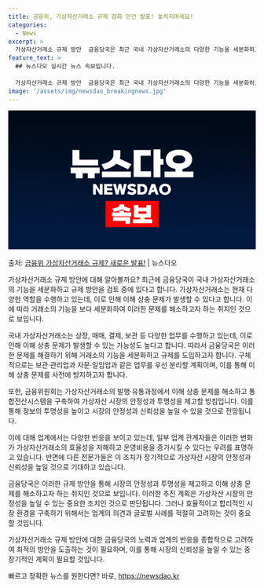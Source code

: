 ```yaml
---
title: 금융위, 가상자산거래소 규제 강화 안건 발표! 놓치지마세요!
categories:
  - News
excerpt: >
  가상자산거래소 규제 방안  금융당국은 최근 국내 가상자산거래소의 다양한 기능을 세분화하고 분리하는 방안을 검…
feature_text: >
  ## 뉴스다오 실시간 뉴스 속보입니다.

  가상자산거래소 규제 방안  금융당국은 최근 국내 가상자산거래소의 다양한 기능을 세분화하고 분리하는 방안을 검…
image: '/assets/img/newsdao_breakingnews.jpg'
---
```


![뉴스다오 속보](/assets/img/newsdao_breakingnews.jpg)

<p>출처: <a href="https://newsdao.kr/4237" rel="dofollow">금융위 가상자산거래소 규제? 새로운 발표!</a> | 뉴스다오</p>

가상자산거래소 규제 방안에 대해 알아볼까요? 최근에 금융당국이 국내 가상자산거래소의 기능을 세분화하고 규제 방안을 검토 중에 있다고 합니다. 가상자산거래소는 현재 다양한 역할을 수행하고 있는데, 이로 인해 이해 상충 문제가 발생할 수 있다고 합니다. 이에 따라 거래소의 기능을 보다 세분화하여 이러한 문제를 해소하고자 하는 취지인 것으로 보입니다. 

국내 가상자산거래소는 상장, 매매, 결제, 보관 등 다양한 업무를 수행하고 있는데, 이로 인해 이해 상충 문제가 발생할 수 있는 가능성도 높다고 합니다. 따라서 금융당국은 이러한 문제를 해결하기 위해 거래소의 기능을 세분화하고 규제를 도입하고자 합니다. 구체적으로는 보관·관리업과 자문·일임업과 같은 업무를 우선 분리할 계획이며, 이를 통해 이해 상충 문제를 사전에 방지하고자 합니다.

또한, 금융위원회는 가상자산거래소의 발행·유통과정에서 이해 상충 문제를 해소하고 통합전산시스템을 구축하여 가상자산 시장의 안정성과 투명성을 제고할 방침입니다. 이를 통해 정보의 투명성을 높이고 시장의 안정성과 신뢰성을 높일 수 있을 것으로 전망됩니다.

이에 대해 업계에서는 다양한 반응을 보이고 있는데, 일부 업계 관계자들은 이러한 변화가 가상자산거래소의 효율성을 저해하고 운영비용을 증가시킬 수 있다는 우려를 표명하고 있습니다. 반면에 다른 전문가들은 이 조치가 장기적으로 가상자산 시장의 안정성과 신뢰성을 높일 것으로 기대하고 있습니다.

금융당국은 이러한 규제 방안을 통해 시장의 안정성과 투명성을 제고하고 이해 상충 문제를 해소하고자 하는 취지인 것으로 보입니다. 이러한 추진 계획은 가상자산 시장의 안정성을 높일 수 있는 중요한 조치인 것으로 판단됩니다. 그러나 효율적이고 합리적인 시장 환경을 구축하기 위해서는 업계의 의견과 글로벌 사례를 적절히 고려하는 것이 중요할 것입니다. 

가상자산거래소 규제 방안에 대한 금융당국의 노력과 업계의 반응을 종합적으로 고려하여 최적의 방안을 도출하는 것이 필요하며, 이를 통해 시장의 신뢰성을 높일 수 있는 중장기적인 계획이 필요할 것입니다. 

빠르고 정확한 뉴스를 원한다면? 바로, <a href="https://newsdao.kr" rel="dofollow">https://newsdao.kr</a>


